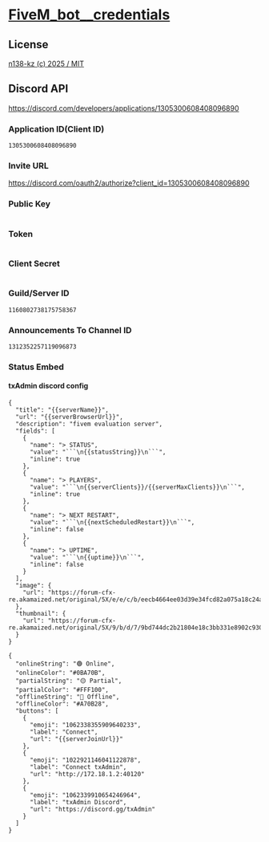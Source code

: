 # [FiveM_bot__credentials](./)

## License

[n138-kz (c) 2025 / MIT](../../../LICENSE)

## Discord API

https://discord.com/developers/applications/1305300608408096890

### Application ID(Client ID)

```text
1305300608408096890
```

### Invite URL

https://discord.com/oauth2/authorize?client_id=1305300608408096890

### Public Key

```text
```

### Token

```text
```

### Client Secret

```text
```

### Guild/Server ID

```text
1160802738175758367
```

### Announcements To Channel ID

```text
1312352257119096873
```

### Status Embed


#### txAdmin discord config

```json:Embed JSON
{
  "title": "{{serverName}}",
  "url": "{{serverBrowserUrl}}",
  "description": "fivem evaluation server",
  "fields": [
    {
      "name": "> STATUS",
      "value": "```\n{{statusString}}\n```",
      "inline": true
    },
    {
      "name": "> PLAYERS",
      "value": "```\n{{serverClients}}/{{serverMaxClients}}\n```",
      "inline": true
    },
    {
      "name": "> NEXT RESTART",
      "value": "```\n{{nextScheduledRestart}}\n```",
      "inline": false
    },
    {
      "name": "> UPTIME",
      "value": "```\n{{uptime}}\n```",
      "inline": false
    }
  ],
  "image": {
    "url": "https://forum-cfx-re.akamaized.net/original/5X/e/e/c/b/eecb4664ee03d39e34fcd82a075a18c24add91ed.png"
  },
  "thumbnail": {
    "url": "https://forum-cfx-re.akamaized.net/original/5X/9/b/d/7/9bd744dc2b21804e18c3bb331e8902c930624e44.png"
  }
}
```

```json:Config JSON
{
  "onlineString": "🟢 Online",
  "onlineColor": "#0BA70B",
  "partialString": "🟡 Partial",
  "partialColor": "#FFF100",
  "offlineString": "🔴 Offline",
  "offlineColor": "#A70B28",
  "buttons": [
    {
      "emoji": "1062338355909640233",
      "label": "Connect",
      "url": "{{serverJoinUrl}}"
    },
    {
      "emoji": "1022921146041122878",
      "label": "Connect txAdmin",
      "url": "http://172.18.1.2:40120"
    },
    {
      "emoji": "1062339910654246964",
      "label": "txAdmin Discord",
      "url": "https://discord.gg/txAdmin"
    }
  ]
}
```
